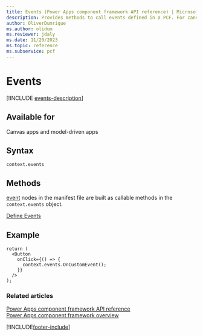 ```yaml
---
title: Events (Power Apps component framework API reference) | Microsoft Docs
description: Provides methods to call events defined in a PCF. For canvas apps, these events will be configured by the maker as Power Fx. For model-driven apps, events are described using JavaScript.
author: OliverDumrique
ms.author: olidum
ms.reviewer: jdaly
ms.date: 11/20/2023
ms.topic: reference
ms.subservice: pcf
---
```


# Events

[!INCLUDE [events-description](includes/events-description.md)]

## Available for

Canvas apps and model-driven apps

## Syntax

`context.events`

## Methods

[event](../manifest-schema-reference/event.md) nodes in the manifest file are built as callable methods in the `context.events` object.

[Define Events](../events.md)

## Example

```JSX
return (
  <Button
    onClick={() => {
      context.events.OnCustomEvent();
    }}
  />
);
```

### Related articles
[Power Apps component framework API reference](../reference/index.md)<br/>
[Power Apps component framework overview](../overview.md)

[!INCLUDE[footer-include](../../../includes/footer-banner.md)]
